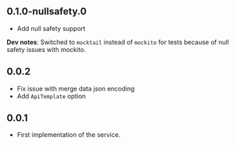 ## 0.1.0-nullsafety.0

- Add null safety support

**Dev notes**: Switched to `mocktail` instead of `mockito` for tests because of
null safety issues with mockito.

## 0.0.2

- Fix issue with merge data json encoding
- Add `ApiTemplate` option

## 0.0.1

- First implementation of the service.
